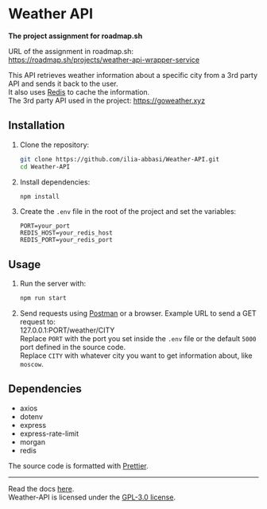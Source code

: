 # Weather API

**The project assignment for roadmap.sh**

URL of the assignment in roadmap.sh:  
https://roadmap.sh/projects/weather-api-wrapper-service

This API retrieves weather information about a specific city from a 3rd party
API and sends it back to the user.  
It also uses [Redis](https://redis.io/) to cache the information.  
The 3rd party API used in the project: https://goweather.xyz

## Installation

1. Clone the repository:

   ```sh
   git clone https://github.com/ilia-abbasi/Weather-API.git
   cd Weather-API
   ```

2. Install dependencies:

   ```sh
   npm install
   ```

3. Create the `.env` file in the root of the project and set the variables:

   ```env
   PORT=your_port
   REDIS_HOST=your_redis_host
   REDIS_PORT=your_redis_port
   ```

## Usage

1. Run the server with:

   ```sh
   npm run start
   ```

2. Send requests using [Postman](https://www.postman.com/) or a browser. Example
   URL to send a GET request to:  
   127.0.0.1:PORT/weather/CITY  
   Replace `PORT` with the port you set inside the `.env` file or the default
   `5000` port defined in the source code.  
   Replace `CITY` with whatever city you want to get information about, like
   `moscow`.

## Dependencies

- axios
- dotenv
- express
- express-rate-limit
- morgan
- redis

The source code is formatted with [Prettier](https://prettier.io/).

---

Read the docs
[here](https://github.com/ilia-abbasi/Weather-API/blob/main/Documentation.md).  
Weather-API is licensed under the
[GPL-3.0 license](https://github.com/ilia-abbasi/Weather-API/blob/main/LICENSE).
